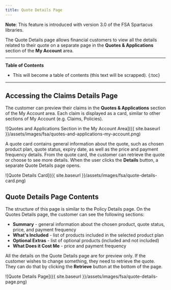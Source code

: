 ```yaml
---
title: Quote Details Page
---
```


**Note**: This feature is introduced with version 3.0 of the FSA Spartacus libraries.

The Quote Details page allows financial customers to view all the details related to their quote on a separate page in the **Quotes & Applications** section of the **My Account** area.

***

**Table of Contents**

- This will become a table of contents (this text will be scrapped).
{:toc}

***

## Accessing the Claims Details Page

The customer can preview their claims in the **Quotes & Applications** section of the My Account area. Each claim is displayed as a card, similar to other sections of My Account (e.g. Claims, Policies). 

![Quotes and Applications Section in the My Account Area]({{ site.baseurl }}/assets/images/fsa/quotes-and-applications-my-account.png)  

A quote card contains general information about the quote, such as chosen product plan, quote status, expiry date, as well as the price and payment frequency details. From the quote card, the customer can retrieve the quote or choose to see more details. When the user clicks the **Details** button, a separate Quote Details page opens. 

![Quote Details Card]({{ site.baseurl }}/assets/images/fsa/quote-details-card.png)  


## Quote Details Page Contents

The structure of this page is similar to the Policy Details page. On the Quotes Details page, the customer can see the following sections:
- **Summary** - general information about the chosen product, quote status, price, and payment frequency  
- **What's Included** - list of products included in the selected product plan
- **Optional Extras** - list of optional products (included and not included)
- **What Does it Cost Me** - price and payment frequency  

All the details on the Quote Details page are for preview only. If the customer wishes to change something, they need to retrieve the quote. They can do that by clicking the **Retrieve** button at the bottom of the page.

![Quote Details Page]({{ site.baseurl }}/assets/images/fsa/quote-details-page.png)
